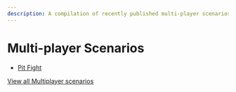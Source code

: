 ```yaml
---
description: A compilation of recently published multi-player scenarios.
---
```


# Multi-player Scenarios

- [Pit Fight](/docs/scenarios/scenario-list/pit-fight)

[View all Multiplayer scenarios](/docs/tags/multi-player-scenario)
